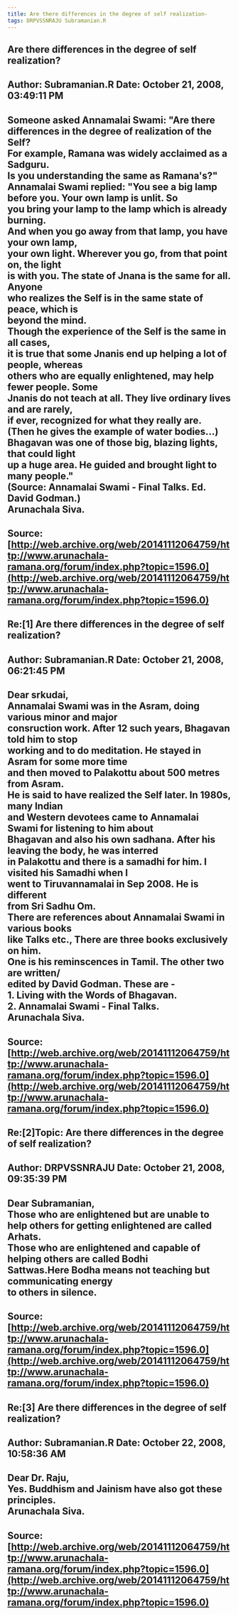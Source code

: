 ```yaml
--- 
title: Are there differences in the degree of self realization-   
tags: DRPVSSNRAJU Subramanian.R  
---  
```

## Are there differences in the degree of self realization?  
Author: Subramanian.R       Date: October 21, 2008, 03:49:11 PM  
---  
Someone asked Annamalai Swami: "Are there differences in the degree of realization of the Self?   
For example, Ramana was widely acclaimed as a Sadguru.   
Is you understanding the same as Ramana's?"   
Annamalai Swami replied: "You see a big lamp before you. Your own lamp is unlit. So   
you bring your lamp to the lamp which is already burning.   
And when you go away from that lamp, you have your own lamp,   
your own light. Wherever you go, from that point on, the light   
is with you. The state of Jnana is the same for all. Anyone   
who realizes the Self is in the same state of peace, which is   
beyond the mind.   
Though the experience of the Self is the same in all cases,   
it is true that some Jnanis end up helping a lot of people, whereas   
others who are equally enlightened, may help fewer people. Some   
Jnanis do not teach at all. They live ordinary lives and are rarely,   
if ever, recognized for what they really are.   
(Then he gives the example of water bodies...)   
Bhagavan was one of those big, blazing lights, that could light   
up a huge area. He guided and brought light to many people."   
(Source: Annamalai Swami - Final Talks. Ed. David Godman.)   
Arunachala Siva.
 ---  
Source:[http://web.archive.org/web/20141112064759/http://www.arunachala-ramana.org/forum/index.php?topic=1596.0](http://web.archive.org/web/20141112064759/http://www.arunachala-ramana.org/forum/index.php?topic=1596.0)   
---  

## Re:[1] Are there differences in the degree of self realization?  
Author: Subramanian.R       Date: October 21, 2008, 06:21:45 PM  
---  
Dear srkudai,   
Annamalai Swami was in the Asram, doing various minor and major   
consruction work. After 12 such years, Bhagavan told him to stop   
working and to do meditation. He stayed in Asram for some more time   
and then moved to Palakottu about 500 metres from Asram.   
He is said to have realized the Self later. In 1980s, many Indian   
and Western devotees came to Annamalai Swami for listening to him about  
Bhagavan and also his own sadhana. After his leaving the body, he was interred  
in Palakottu and there is a samadhi for him. I visited his Samadhi when I  
went to Tiruvannamalai in Sep 2008. He is different   
from Sri Sadhu Om.   
There are references about Annamalai Swami in various books   
like Talks etc., There are three books exclusively on him.   
One is his reminscences in Tamil. The other two are written/   
edited by David Godman. These are -   
1\. Living with the Words of Bhagavan.   
2\. Annamalai Swami - Final Talks.   
Arunachala Siva.
 ---  
Source:[http://web.archive.org/web/20141112064759/http://www.arunachala-ramana.org/forum/index.php?topic=1596.0](http://web.archive.org/web/20141112064759/http://www.arunachala-ramana.org/forum/index.php?topic=1596.0)   
---  

## Re:[2]Topic:  Are there differences in the degree of self realization?  
Author: DRPVSSNRAJU         Date: October 21, 2008, 09:35:39 PM  
---  
Dear Subramanian,   
 Those who are enlightened but are unable to help others for getting enlightened are called Arhats.   
Those who are enlightened and capable of helping others are called Bodhi  
Sattwas.Here Bodha means not teaching but communicating energy   
to others in silence.
 ---  
Source:[http://web.archive.org/web/20141112064759/http://www.arunachala-ramana.org/forum/index.php?topic=1596.0](http://web.archive.org/web/20141112064759/http://www.arunachala-ramana.org/forum/index.php?topic=1596.0)   
---  

## Re:[3] Are there differences in the degree of self realization?  
Author: Subramanian.R       Date: October 22, 2008, 10:58:36 AM  
---  
Dear Dr. Raju,   
Yes. Buddhism and Jainism have also got these principles.   
Arunachala Siva.
 ---  
Source:[http://web.archive.org/web/20141112064759/http://www.arunachala-ramana.org/forum/index.php?topic=1596.0](http://web.archive.org/web/20141112064759/http://www.arunachala-ramana.org/forum/index.php?topic=1596.0)   
---  


